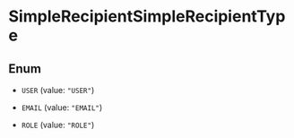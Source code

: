 

# SimpleRecipientSimpleRecipientType

## Enum


* `USER` (value: `"USER"`)

* `EMAIL` (value: `"EMAIL"`)

* `ROLE` (value: `"ROLE"`)



